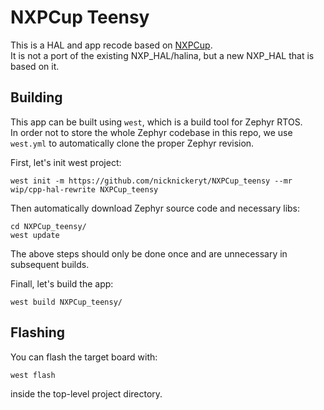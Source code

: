 # NXPCup Teensy
This is a HAL and app recode based on [NXPCup](https://github.com/nicknickeryt/NXPCup/).\
It is not a port of the existing NXP_HAL/halina, but a new NXP_HAL that is based on it.

## Building
This app can be built using `west`, which is a build tool for Zephyr RTOS.\
In order not to store the whole Zephyr codebase in this repo, we use `west.yml` to automatically clone the proper Zephyr revision.

First, let's init west project:
```
west init -m https://github.com/nicknickeryt/NXPCup_teensy --mr wip/cpp-hal-rewrite NXPCup_teensy
```

Then automatically download Zephyr source code and necessary libs:
```
cd NXPCup_teensy/
west update
```

The above steps should only be done once and are unnecessary in subsequent builds.

Finall, let's build the app:
```
west build NXPCup_teensy/
```

## Flashing
You can flash the target board with:
```
west flash
```
inside the top-level project directory.
